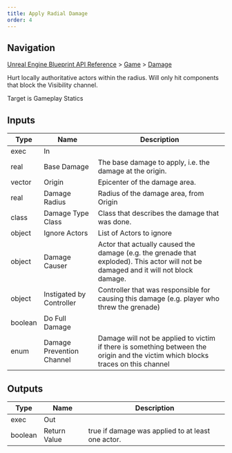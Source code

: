 ```yaml
---
title: Apply Radial Damage
order: 4
---
```

## Navigation

[Unreal Engine Blueprint API Reference](https://dev.epicgames.com/documentation/en-us/unreal-engine/BlueprintAPI) > [Game](https://dev.epicgames.com/documentation/en-us/unreal-engine/BlueprintAPI/Game) > [Damage](https://dev.epicgames.com/documentation/en-us/unreal-engine/BlueprintAPI/Game/Damage)

Hurt locally authoritative actors within the radius. Will only hit components that block the Visibility channel.

Target is Gameplay Statics

## Inputs

| Type | Name | Description |
| --- | --- | --- |
| exec | In |  |
| real | Base Damage | The base damage to apply, i.e. the damage at the origin. |
| vector | Origin | Epicenter of the damage area. |
| real | Damage Radius | Radius of the damage area, from Origin |
| class | Damage Type Class | Class that describes the damage that was done. |
| object | Ignore Actors | List of Actors to ignore |
| object | Damage Causer | Actor that actually caused the damage (e.g. the grenade that exploded). This actor will not be damaged and it will not block damage. |
| object | Instigated by Controller | Controller that was responsible for causing this damage (e.g. player who threw the grenade) |
| boolean | Do Full Damage |  |
| enum | Damage Prevention Channel | Damage will not be applied to victim if there is something between the origin and the victim which blocks traces on this channel |

## Outputs

| Type | Name | Description |
| --- | --- | --- |
| exec | Out |  |
| boolean | Return Value | true if damage was applied to at least one actor. |
